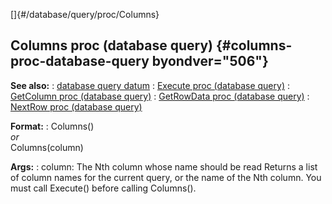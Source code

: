 []{#/database/query/proc/Columns}
## Columns proc (database query) {#columns-proc-database-query byondver="506"}
**See also:**
:   [database query datum](#/database/query)
:   [Execute proc (database query)](#/database/query/proc/Execute)
:   [GetColumn proc (database query)](#/database/query/proc/GetColumn)
:   [GetRowData proc (database query)](#/database/query/proc/GetRowData)
:   [NextRow proc (database query)](#/database/query/proc/NextRow)
<!-- -->
**Format:**
:   Columns()\
    *or*\
    Columns(column)
<!-- -->
**Args:**
:   column: The Nth column whose name should be read
Returns a list of column names for the current query, or the name of the
Nth column.
You must call Execute() before calling Columns().